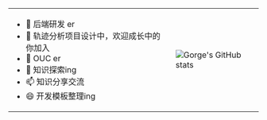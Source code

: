 <html>
    <table style="margin-left: auto; margin-right: auto;">
        <tr>
            <td>
               

- 🔭 后端研发 er
- 🌱 轨迹分析项目设计中，欢迎成长中的你加入
- 👯 OUC er
- 🤔 知识探索ing
- 📫 知识分享交流
- 😄 开发模板整理ing
            </td>
            <td>
                ![Gorge's GitHub stats](https://github-readme-stats.vercel.app/api?username=CattleZ&show_icons=true&theme=radical)
            </td>
        </tr>
    </table>
</html>
